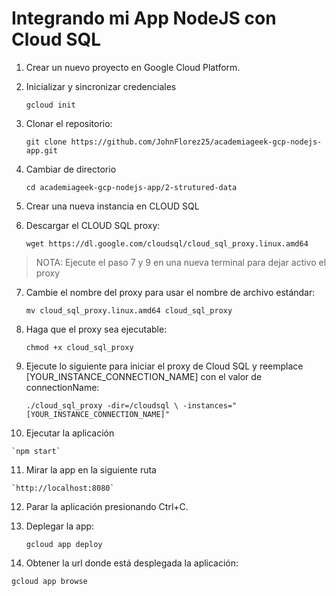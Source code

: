 # Integrando mi App NodeJS con Cloud SQL
   
1. Crear un nuevo proyecto en Google Cloud Platform.
   
2. Inicializar y sincronizar credenciales 
   
   `gcloud init`

3. Clonar el repositorio: 
   
   `git clone https://github.com/JohnFlorez25/academiageek-gcp-nodejs-app.git`

4. Cambiar de directorio 
   
   `cd academiageek-gcp-nodejs-app/2-strutured-data`

5. Crear una nueva instancia en CLOUD SQL
   
6. Descargar el CLOUD SQL proxy:

    `wget https://dl.google.com/cloudsql/cloud_sql_proxy.linux.amd64`

> NOTA: Ejecute el paso 7 y 9 en una nueva terminal para dejar activo el proxy

7. Cambie el nombre del proxy para usar el nombre de archivo estándar:

    `mv cloud_sql_proxy.linux.amd64 cloud_sql_proxy`

8. Haga que el proxy sea ejecutable:

    `chmod +x cloud_sql_proxy`

9. Ejecute lo siguiente para iniciar el proxy de Cloud SQL y reemplace [YOUR_INSTANCE_CONNECTION_NAME] con el valor de connectionName:

    `./cloud_sql_proxy -dir=/cloudsql \
                  -instances="[YOUR_INSTANCE_CONNECTION_NAME]"`

10.  Ejecutar la aplicación 

    `npm start`

11.  Mirar la app en la siguiente ruta 
    
    `http://localhost:8080`

12. Parar la aplicación presionando Ctrl+C.

13. Deplegar la app: 
    
    `gcloud app deploy`

14. Obtener la url donde está desplegada la aplicación:
    
   `gcloud app browse`